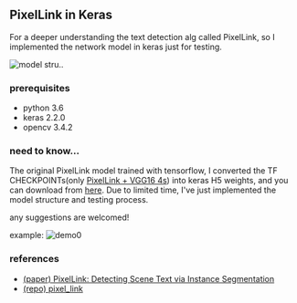 ## PixelLink in Keras

For a deeper understanding the text detection alg called PixelLink, so I implemented the network model in keras just for testing.

![model stru..](./images/pixellink_structure.png)

### prerequisites
- python 3.6
- keras 2.2.0
- opencv 3.4.2

### need to know...
The original PixelLink model trained with tensorflow, I converted the TF CHECKPOINTs(only [PixelLink + VGG16 4s](https://drive.google.com/file/d/19mlX5W8OBalSjhf5oTTS6qEq2eAU8Tg9/view?usp=sharing)) into keras H5 weights, and you can download from [here](https://drive.google.com/file/d/1MK0AkvBMPZ-VfKN5m4QtSWWSUqoMHY33/view?usp=sharing).
Due to limited time, I've just implemented the model structure and testing process.

any suggestions are welcomed!


example:
![demo0](./samples/img_1099_res.jpg)

### references

-  [(paper) PixelLink: Detecting Scene Text via Instance Segmentation](https://arxiv.org/abs/1801.01315)
- [(repo) pixel_link](https://github.com/ZJULearning/pixel_link)
